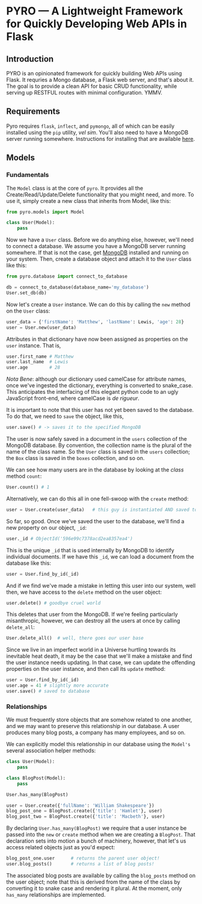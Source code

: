 # PYRO — A Lightweight Framework for Quickly Developing Web APIs in Flask

## Introduction

PYRO is an opinionated framework for quickly building Web APIs using Flask. It
requries a Mongo database, a Flask web server, and that's about it. The goal is
to provide a clean API for basic CRUD functionality, while serving up RESTFUL
routes with minimal configuration. YMMV.

## Requirements

Pyro requires `flask`, `inflect`, and `pymongo`, all of which can be easily
installed using the `pip` utility, *vel sim*. You'll also need to have a
MongoDB server running somewhere. Instructions for installing that are
available [here](https://goo.gl/pbiPSB).

## Models

### Fundamentals

The `Model` class is at the core of `pyro`. It provides all the
Create/Read/Update/Delete functionality that you might need, and more. To use
it, simply create a new class that inherits from Model, like this:


```python
from pyro.models import Model

class User(Model):
    pass
```

Now we have a `User` class. Before we do anything else, however, we'll need to
connect a database. We assume you have a MongoDB server running somewhere. If
that is not the case, get [MongoDB](https://goo.gl/pbiPSB) installed and
running on your system. Then, create a database object and attach it to the
`User` class like this:

```python
from pyro.database import connect_to_database

db = connect_to_database(database_name='my_database')
User.set_db(db)
```

Now let's create a `User` instance. We can do this by calling the `new`
method on the `User` class:

```python
user_data = {'firstName': 'Matthew', 'lastName': Lewis, 'age': 28}
user = User.new(user_data)
```

Attributes in that dictionary have now been assigned as properties on the
`user` instance. That is,

```python
user.first_name # Matthew
user.last_name  # Lewis
user.age        # 28
```

*Nota Bene*: although our dictionary used camelCase for attribute names, once
we've ingested the dictionary, everything is converted to snake_case. This
anticipates the interfacing of this elegant python code to an ugly JavaScript
front-end, where camelCase is *de rigueur*.

It is important to note that this user has not yet been saved to the database.
To do that, we need to `save` the object, like this,

```python
user.save() # -> saves it to the specified MongoDB
```

The user is now safely saved in a document in the `users` collection of the
MongoDB database. By convention, the collection name is the plural of the name
of the class name. So the `User` class is saved in the `users` collection; the
`Box` class is saved in the `boxes` collection, and so on.

We can see how many users are in the database by looking at
the *class* method `count`:

```python
User.count() # 1
```

Alternatively, we can do this all in one fell-swoop with the `create` method:

```python
user = User.create(user_data)   # this guy is instantiated AND saved to DB
```

So far, so good. Once we've saved the user to the database, we'll find a new
property on our object, `_id`:

```python
user._id # ObjectId('596e99c7378acd2ea8357ea4')
```

This is the unique `_id` that is used internally by MongoDB to identify
individual documents. If we have this `_id`, we can load a document from the
database like this:

```python
user = User.find_by_id(_id)
```

And if we find we've made a mistake in letting this user into our system, well
then, we have access to the `delete` method on the user object:

```python
user.delete() # goodbye cruel world
```

This deletes that user from the MongoDB. If we're feeling particularly
misanthropic, however, we can destroy all the users at once by calling
`delete_all`:

```python
User.delete_all()  # well, there goes our user base
```

Since we live in an imperfect world in a Universe hurtling towards its
inevitable heat death, it may be the case that we'll make a mistake and find
the user instance needs updating. In that case, we can update the offending
properties on the user instance, and then call its `update` method:

```python
user = User.find_by_id(_id)
user.age = 41 # slightly more accurate
user.save() # saved to database
```

### Relationships

We must frequently store objects that are somehow related to one another, and
we may want to preserve this relationship in our database. A user produces many
blog posts, a company has many employees, and so on. 

We can explicitly model this relationship in our database using the `Model's`
several association helper methods:

```python
class User(Model):
    pass

class BlogPost(Model):
    pass

User.has_many(BlogPost)

user = User.create({'fullName': 'William Shakespeare'})
blog_post_one = BlogPost.create({'title': 'Hamlet'}, user)
blog_post_two = BlogPost.create({'title': 'Macbeth'}, user)
```

By declaring `User.has_many(BlogPost)` we require that a user instance be
passed into the `new` or `create` method when we are creating a `BlogPost`.
That declaration sets into motion a bunch of machinery, however, that let's us
access related objects just as you'd expect:

```python
blog_post_one.user      # returns the parent user object!
user.blog_posts()       # returns a list of blog posts! 
```

The associated blog posts are available by calling the `blog_posts` method
on the user object; note that this is derived from the name of the class by
converting it to snake case and rendering it plural. At the moment, only
`has_many` relationships are implemented.
